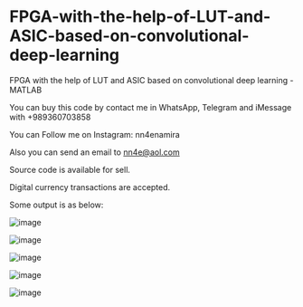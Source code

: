 # FPGA-with-the-help-of-LUT-and-ASIC-based-on-convolutional-deep-learning
FPGA with the help of LUT and ASIC based on convolutional deep learning - MATLAB

You can buy this code by contact me in WhatsApp, Telegram and iMessage with +989360703858

You can Follow me on Instagram: nn4enamira

Also you can send an email to nn4e@aol.com

Source code is available for sell.

Digital currency transactions are accepted.

Some output is as below:

![image](https://github.com/user-attachments/assets/977ca40a-368d-4c6e-96b6-f86f568cb6a0)

![image](https://github.com/user-attachments/assets/4b003c17-fdd5-47de-9536-efc899b26e46)

![image](https://github.com/user-attachments/assets/0c49b805-268f-44c6-b265-21756673b911)

![image](https://github.com/user-attachments/assets/8bf9801f-3c80-4075-9eed-54a035358760)

![image](https://github.com/user-attachments/assets/20bf9651-1712-447e-9da4-039d67eac84e)






